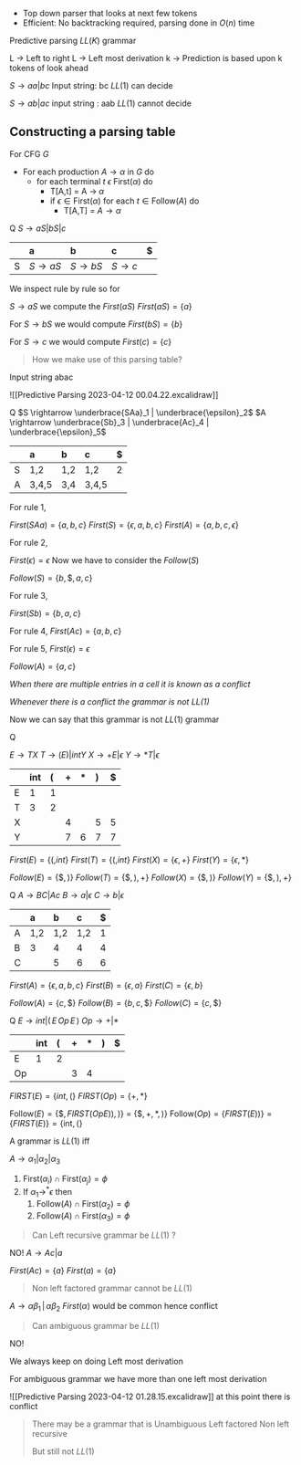 - Top down parser that looks at next few tokens
- Efficient: No backtracking required, parsing done in $O(n)$ time

Predictive parsing $LL(K)$ grammar

L -> Left to right
L -> Left most derivation
k -> Prediction is based upon k tokens of look ahead


$S \rightarrow aa | bc$
Input string: bc
$LL(1)$ can decide

$S \rightarrow ab | ac$
input string : aab
$LL(1)$ cannot decide


## Constructing a parsing table

For CFG $G$ 

- For each production $A \rightarrow \alpha$ in $G$ do
	- for each terminal $t$ $\epsilon\; \text{First}(\alpha)$ do
		- T\[A,t\] = A $\rightarrow \; \alpha$
		- if $\epsilon \in \text{First}(\alpha)$ for each $t\in \text{Follow}(A)$ do
			- T\[A,T\] = $A \rightarrow \alpha$


Q
$S \rightarrow aS | bS| c$

|     | a                 | b                 | c                 | $   |
|:--- |:----------------- |:----------------- |:----------------- | --- |
| S   | $S\rightarrow aS$ | $S\rightarrow bS$ | $S \rightarrow c$ |     | 


We inspect rule by rule 
so for 

$S \rightarrow aS$ we compute the $First(aS)$ 
$First(aS) = \{a\}$

For $S \rightarrow bS$
we would compute $First(bS) = \{b\}$ 

For $S \rightarrow c$
we would compute $First(c) = \{c\}$

> How we make use of this parsing table?

Input string abac

![[Predictive Parsing 2023-04-12 00.04.22.excalidraw]]

Q
$S \rightarrow \underbrace{SAa}_1 | \underbrace{\epsilon}_2$
$A \rightarrow \underbrace{Sb}_3 | \underbrace{Ac}_4 | \underbrace{\epsilon}_5$

|     | a     | b   | c   | $   |
|:--- |:----- |:--- |:--- |:--- |
| S   | 1,2   | 1,2 | 1,2 | 2   |
| A   | 3,4,5 | 3,4 | 3,4,5 |     |

For  rule 1,

$First(SAa) = \{a,b,c\}$
$First(S) = \{\epsilon,a,b,c\}$
$First(A) = \{a,b,c,\epsilon\}$

For rule 2,

$First(\epsilon) = {\epsilon}$
Now we have to consider the $Follow(S)$

$Follow(S) = \{b,\$, a,c\}$

For rule 3,

$First(Sb) = \{b, a,c\}$

For rule 4,
$First(Ac) = \{a,b,c\}$

For rule 5,
$First(\epsilon) = {\epsilon}$

$Follow(A) = \{a,c\}$

*When there are multiple entries in a cell it is known as a conflict*

*Whenever there is a conflict the grammar is not LL(1)*

Now we can say that this grammar is not $LL(1)$ grammar


Q

$E \rightarrow TX$
$T \rightarrow (E) | int Y$
$X \rightarrow +E | \epsilon$
$Y \rightarrow *T | \epsilon$


|     | int | (   | +   | *   | )   | $   |
|:--- |:--- |:--- |:--- |:--- |:--- |:--- |
| E   | 1   | 1   |     |     |     |     |
| T   | 3   | 2   |     |     |     |     |
| X   |     |     | 4   |     | 5   | 5   |
| Y   |     |     | 7   | 6   | 7    | 7   |


$First(E) = \{(,int\}$
$First(T) = \{(,int\}$
$First(X) = \{\epsilon, +\}$
$First(Y) = \{\epsilon, *\}$


$Follow(E) = \{\$,)\}$
$Follow(T) = \{\$,),+\}$
$Follow(X) = \{\$,)\}$
$Follow(Y) = \{\$, ) , +\}$


Q
$A \rightarrow BC | Ac$
$B \rightarrow a | \epsilon$
$C \rightarrow b | \epsilon$

|     | a   | b   | c   | $   |
|:--- |:--- |:--- |:--- |:--- |
| A   | 1,2 | 1,2 | 1,2 | 1   |
| B   | 3   | 4   | 4   | 4   |
| C   |     | 5   | 6   | 6   |

$First(A) = \{\epsilon,a,b,c \}$
$First(B) = \{\epsilon, a \}$ 
$First(C) = \{\epsilon, b \}$ 

$Follow(A) = \{c,\$\}$
$Follow(B) = \{b,c,\$\}$
$Follow(C) = \{c,\$\}$


Q
$E \rightarrow int | (\,E \,Op \,E\,)$
$Op \rightarrow +  | *$

|     | int | (   | +   | *   | )   | $   |
|:--- |:--- |:--- |:--- |:--- |:--- |:--- |
| E   | 1   | 2   |     |     |     |     |
| Op  |     |     | 3   | 4   |     |     |



$FIRST(E) = \{int, (\}$
$FIRST(Op) = \{+,*\}$

$\text{Follow}(E) = \{\$, FIRST(OpE)), )\}$ = $\{\$, +,*, )\}$
$\text{Follow}(Op) = \{FIRST(E))\} = \{FIRST(E) \} = \{\text{int},( \}$ 


A grammar is $LL(1)$ iff

$A \rightarrow \alpha_1 | \alpha_2 | \alpha_3$
1. $\text{First}(\alpha_i) \cap  \text{First}(\alpha_j) = \phi$
2. If $\alpha_1 \rightarrow ^{*} \epsilon$ then
	1.  $\text{Follow}(A) \cap \text{First}(\alpha_2) = \phi$
	2. $\text{Follow}(A) \cap \text{First}(\alpha_3) = \phi$

> Can Left recursive grammar be $LL(1)$ ?

NO!
$A \rightarrow Ac | a$

$First(Ac) = \{a\}$
$First(a) = \{a\}$

> Non left factored grammar cannot be $LL(1)$

$A \rightarrow \alpha \beta_1\,|\, \alpha \beta_2$
$First(\alpha)$ would be common hence conflict

> Can ambiguous grammar be $LL(1)$

NO!

We always keep on doing Left most derivation 

For ambiguous grammar we have more than one left most derivation


![[Predictive Parsing 2023-04-12 01.28.15.excalidraw]]
at this point there is conflict


> There may be a grammar that is
> Unambiguous
> Left factored
> Non left recursive
> 
> But still not $LL(1)$

